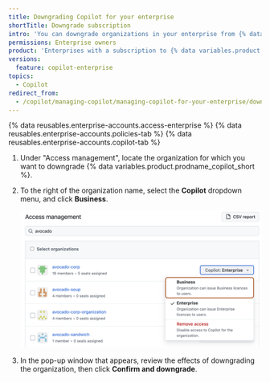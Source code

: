 ```yaml
---
title: Downgrading Copilot for your enterprise
shortTitle: Downgrade subscription
intro: 'You can downgrade organizations in your enterprise from {% data variables.product.prodname_copilot_enterprise_short %} to {% data variables.product.prodname_copilot_business_short %}.'
permissions: Enterprise owners
product: 'Enterprises with a subscription to {% data variables.product.prodname_copilot_enterprise_short %}'
versions:
  feature: copilot-enterprise
topics:
  - Copilot
redirect_from:
  - /copilot/managing-copilot/managing-copilot-for-your-enterprise/downgrading-copilot-for-your-enterprise
---
```


{% data reusables.enterprise-accounts.access-enterprise %}
{% data reusables.enterprise-accounts.policies-tab %}
{% data reusables.enterprise-accounts.copilot-tab %}
1. Under "Access management", locate the organization for which you want to downgrade {% data variables.product.prodname_copilot_short %}.
1. To the right of the organization name, select the **Copilot** dropdown menu, and click **Business**.

   ![Screenshot of the Copilot "access management" page. A dropdown menu is selected, and a button labeled "Business" is highlighted with an orange outline.](/assets/images/help/copilot/copilot-downgrade-to-business.png)

1. In the pop-up window that appears, review the effects of downgrading the organization, then click **Confirm and downgrade**.
